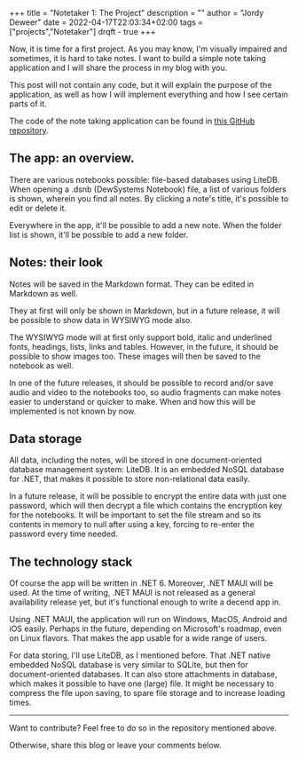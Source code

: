 +++
title = "Notetaker 1: The Project"
description = ""
author = "Jordy Deweer"
date = 2022-04-17T22:03:34+02:00
tags = ["projects","Notetaker"]
drqft - true
+++

Now, it is time for a first project. As you may know, I'm visually impaired and sometimes, it is hard to take notes. I want to build a simple note taking application and I will share the process in my blog with you.

This post will not contain any code, but it will explain the purpose of the application, as well as how I will implement everything and how I see certain parts of it.

The code of the note taking application can be found in [this GitHub repository](https://github.com/dewsystems-dev/ds-notetaker).

## The app: an overview.

There are various notebooks possible: file-based databases using LiteDB.
When opening a .dsnb (DewSystems Notebook) file, a list of various folders is shown, wherein you find all notes.
By clicking a note's title, it's possible to edit or delete it.

Everywhere in the app, it'll be possible to add a new note. When the folder list is shown, it'll be possible to add a new folder.

## Notes: their look

Notes will be saved in the Markdown format. They can be edited in Markdown as well.

They at first will only be shown in Markdown, but in a future release, it will be possible to show data in WYSIWYG mode also.

The WYSIWYG mode will at first only support bold, italic and underlined fonts, headings, lists, links and tables. However, in the future, it should be possible to show images too. These images will then be saved to the notebook as well.

In one of the future releases, it should be possible to record and/or save audio and video to the notebooks too, so audio fragments can make notes easier to understand or quicker to make. When and how this will be implemented is not known by now.

## Data storage

All data, including the notes, will be stored in one document-oriented database management system: LiteDB. It is an embedded NoSQL database for .NET, that makes it possible to store non-relational data easily.

In a future release, it will be possible to encrypt the entire data with just one password, which will then decrypt a file which contains the encryption key for the notebooks. It will be important to set the file stream and so its contents in memory to null after using a key, forcing to re-enter the password every time needed.

## The technology stack

Of course the app will be written in .NET 6. Moreover, .NET MAUI will be used. At the time of writing, .NET MAUI is not released as a general availability release yet, but it's functional enough to write a decend app in.

Using .NET MAUI, the application will run on Windows, MacOS, Android and iOS easily. Perhaps in the future, depending on Microsoft's roadmap, even on Linux flavors. That makes the app usable for a wide range of users.

For data storing, I'll use LiteDB, as I mentioned before. That .NET native embedded NoSQL database is very similar to SQLite, but then for document-oriented databases. It can also store attachments in database, which makes it possible to have one (large) file. It might be necessary to compress the file upon saving, to  spare file storage and to increase loading times.

<hr />

Want to contribute? Feel free to do so in the repository mentioned above.

Otherwise, share this blog or leave your comments below.